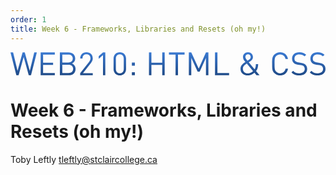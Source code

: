 ```yaml
---
order: 1
title: Week 6 - Frameworks, Libraries and Resets (oh my!)
---
```


<svg xmlns="http://www.w3.org/2000/svg" viewBox="0 0 500 36.8"><defs><linearGradient id="a" x1="250" x2="250" y1="0" y2="36.831" gradientUnits="userSpaceOnUse"><stop offset="0" style="stop-color:#3979d2"/><stop offset="1" style="stop-color:#1f4a87"/></linearGradient></defs><path d="M41.817.305h-4.121l-7.071 29.201L22.638.305h-3.459l-7.987 29.201L4.121.305H0l9.259 36.221h3.612l8.037-28.997 8.038 28.997h3.612L41.817.305Zm28.536 36.221v-3.459H51.734V19.993h15.872v-3.46H51.734V3.765h18.619V.305H47.867v36.221h22.486Zm32.914-10.022c0-4.324-2.442-7.325-5.901-8.597 3.052-1.119 5.341-4.121 5.341-7.936 0-6.054-4.375-9.666-10.683-9.666H78.391v36.221h14.091c6.41 0 10.785-3.459 10.785-10.022Zm-3.866-.102c0 4.07-2.798 6.665-7.275 6.665h-9.869V19.789h9.869c4.477 0 7.275 2.544 7.275 6.613Zm-.56-16.38c0 4.324-3.103 6.308-7.122 6.308h-9.462V3.765h9.462c4.019 0 7.122 1.933 7.122 6.257Zm31.738 26.504V33.27h-15.566l12.667-16.177c1.984-2.544 2.899-4.426 2.899-7.326 0-5.952-4.019-9.767-9.971-9.767-6.053 0-9.97 4.121-9.97 9.818h3.662c0-4.68 2.951-6.562 6.308-6.562 3.968 0 6.309 2.594 6.309 6.511 0 1.984-.662 3.561-2.035 5.342L110.587 33.27v3.256h19.992Zm19.89 0V.305h-3.663l-6.766 5.85v4.172l6.766-5.952v32.151h3.663Zm32.963-9.666V9.971c0-6.003-4.273-9.971-9.92-9.971s-9.92 3.968-9.92 9.971V26.86c0 6.003 4.273 9.971 9.92 9.971s9.92-3.968 9.92-9.971Zm-3.663-.203c0 3.968-2.238 6.918-6.257 6.918s-6.257-2.95-6.257-6.918V10.174c0-3.968 2.238-6.918 6.257-6.918s6.257 2.95 6.257 6.918v16.483Zm17.657-5.443v-4.782h-4.782v4.782h4.782Zm0 15.312v-4.782h-4.782v4.782h4.782Zm47.305 0V.305h-3.866v16.228H223.67V.305h-3.866v36.221h3.866V19.993h17.195v16.533h3.866Zm31.592-32.761V.305h-24.826v3.46h10.48v32.761h3.866V3.765h10.48Zm37.797 32.761V.305h-3.866l-11.497 25.69L286.955.305h-3.866v36.221h3.866V9.004l10.072 21.824h3.307l9.92-21.824v27.522h3.866Zm32.865 0v-3.459h-18.517V.305h-3.867v36.221h22.384Zm48.327 0-5.545-6.664c2.34-2.798 3.306-6.512 3.357-11.09h-3.663c-.051 4.069-.559 6.053-2.034 8.292l-9.259-11.141c.865-.611 2.696-1.832 2.696-1.832 2.289-1.577 4.019-3.561 4.019-6.46 0-4.324-3.358-7.631-7.885-7.631-4.63 0-7.987 3.256-7.987 7.58 0 3.256 2.137 5.748 3.917 7.885-3.968 2.645-7.834 5.392-7.834 10.836 0 6.308 4.426 10.53 11.446 10.53 5.799 0 9.208-2.9 10.683-4.273l3.256 3.968h4.833Zm-10.276-6.613c-3.104 2.798-5.851 3.51-8.547 3.51-4.477 0-7.631-2.9-7.631-7.224 0-4.121 3.103-6.156 6.207-8.292l9.971 12.006Zm-3.765-22.282c0 2.086-1.577 3.357-3.256 4.527 0 0-1.322.916-1.933 1.323-2.391-2.9-3.256-4.273-3.256-5.952 0-2.442 1.679-4.222 4.172-4.222 2.442 0 4.273 1.882 4.273 4.324Zm59.264 18.415h-3.866c-.967 4.426-4.172 7.326-8.699 7.326-2.391 0-4.68-.916-6.257-2.544-2.29-2.34-2.544-4.833-2.544-12.412 0-7.58.254-10.073 2.544-12.413 1.577-1.628 3.866-2.544 6.257-2.544 4.527 0 7.631 2.9 8.597 7.326h3.968C439.314 3.968 434.481 0 427.97 0c-3.561 0-6.817 1.323-9.259 3.765-3.408 3.408-3.408 6.969-3.408 14.651 0 7.681 0 11.242 3.408 14.651 2.442 2.441 5.698 3.764 9.259 3.764 6.461 0 11.395-3.968 12.565-10.785Zm30.366.509c0-3.001-1.068-5.494-3.052-7.173-1.526-1.323-3.205-2.035-6.613-2.543l-3.968-.611c-1.882-.305-3.765-1.017-4.884-1.984-1.119-.966-1.628-2.391-1.628-4.171 0-4.019 2.798-6.715 7.631-6.715 3.815 0 6.206 1.068 8.445 3.103l2.492-2.493C466.221 1.17 463.169 0 458.54 0c-7.173 0-11.599 4.07-11.599 10.225 0 2.9.915 5.138 2.747 6.766 1.577 1.374 3.815 2.289 6.664 2.747l4.222.662c2.646.407 3.561.712 4.731 1.729 1.171 1.018 1.73 2.646 1.73 4.528 0 4.222-3.256 6.715-8.546 6.715-4.07 0-6.868-.967-9.869-3.968l-2.646 2.645c3.409 3.409 6.97 4.782 12.413 4.782 7.529 0 12.514-3.917 12.514-10.276Zm29.099 0c0-3.001-1.068-5.494-3.052-7.173-1.526-1.323-3.205-2.035-6.614-2.543l-3.968-.611c-1.882-.305-3.764-1.017-4.883-1.984-1.119-.966-1.628-2.391-1.628-4.171 0-4.019 2.798-6.715 7.631-6.715 3.815 0 6.206 1.068 8.444 3.103l2.493-2.493C495.32 1.17 492.268 0 487.638 0c-7.173 0-11.599 4.07-11.599 10.225 0 2.9.916 5.138 2.748 6.766 1.577 1.374 3.815 2.289 6.664 2.747l4.222.662c2.645.407 3.561.712 4.731 1.729 1.17 1.018 1.73 2.646 1.73 4.528 0 4.222-3.256 6.715-8.547 6.715-4.069 0-6.867-.967-9.869-3.968l-2.645 2.645c3.408 3.409 6.969 4.782 12.413 4.782 7.529 0 12.514-3.917 12.514-10.276Z" style="white-space:pre;fill:url(#a)"/></svg>

# Week 6 - Frameworks, Libraries and Resets (oh my!)

Toby Leftly
tleftly@stclaircollege.ca
